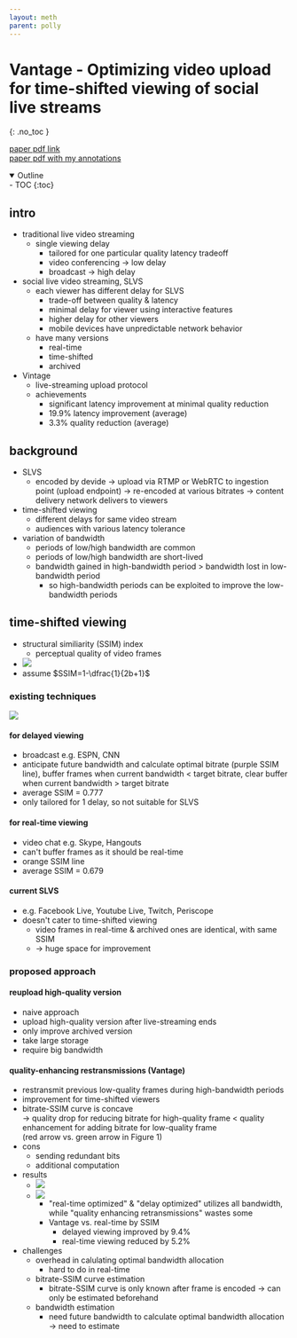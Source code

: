 ```yaml
---
layout: meth
parent: polly
---
```

# Vantage - Optimizing video upload for time-shifted viewing of social live streams
{: .no_toc }

[paper pdf link](https://www.dropbox.com/s/3gwvnop7a1sf6p4/1-vantage-sigcomm19.pdf?dl=0)  
[paper pdf with my annotations](Vantage%20-%20Optimizing%20video%20upload%20for%20time-shifted%20viewing%20ofsocial%20live%20streams.pdf)

<details open markdown="block">
  <summary>
    Outline
  </summary>
- TOC
{:toc}
</details>

## intro
- traditional live video streaming
	- single viewing delay
		- tailored for one particular quality latency tradeoff
		- video conferencing -> low delay
		- broadcast -> high delay
- social live video streaming, SLVS
	- each viewer has different delay for SLVS
		- trade-off between quality & latency
		- minimal delay for viewer using interactive features
		- higher delay for other viewers
		- mobile devices have unpredictable network behavior
	- have many versions
		- real-time
		- time-shifted
		- archived
- Vintage
	- live-streaming upload protocol
	- achievements
		- significant latency improvement at minimal quality reduction
		- 19.9% latency improvement (average)
		- 3.3% quality reduction (average)

## background
- SLVS
	- encoded by devide -> upload via RTMP or WebRTC to ingestion point (upload endpoint) -> re-encoded at various bitrates -> content delivery network delivers to viewers
- time-shifted viewing
	- different delays for same video stream
	- audiences with various latency tolerance
- variation of bandwidth
	- periods of low/high bandwidth are common
	- periods of low/high bandwidth are short-lived
	- bandwidth gained in high-bandwidth period > bandwidth lost in low-bandwidth period
		- so high-bandwidth periods can be exploited to improve the low-bandwidth periods

## time-shifted viewing
- structural similiarity (SSIM) index
	- perceptual quality of video frames
- ![](https://i.imgur.com/p6XfJdn.png)
- assume $SSIM=1-\dfrac{1}{2b+1}$

### existing techniques
![](https://i.imgur.com/PpT8Jhr.png)

#### for delayed viewing 
- broadcast e.g. ESPN, CNN
- anticipate future bandwidth and calculate optimal bitrate (purple SSIM line), buffer frames when current bandwidth < target bitrate, clear buffer when current bandwidth > target bitrate
- average SSIM = 0.777
- only tailored for 1 delay, so not suitable for SLVS

#### for real-time viewing
- video chat e.g. Skype, Hangouts
- can't buffer frames as it should be real-time
- orange SSIM line
- average SSIM = 0.679

#### current SLVS
- e.g. Facebook Live, Youtube Live, Twitch, Periscope
- doesn't cater to time-shifted viewing
	- video frames in real-time & archived ones are identical, with same SSIM
	- -> huge space for improvement

### proposed approach
#### reupload high-quality version
- naive approach
- upload high-quality version after live-streaming ends
- only improve archived version
- take large storage
- require big bandwidth

#### quality-enhancing restransmissions (Vantage)
- restransmit previous low-quality frames during high-bandwidth periods
- improvement for time-shifted viewers
- bitrate-SSIM curve is concave <br>-> quality drop for reducing bitrate for high-quality frame < quality enhancement for adding bitrate for low-quality frame<br>(red arrow vs. green arrow in Figure 1)
- cons
	- sending redundant bits
	- additional computation
- results
	- ![](https://i.imgur.com/uM0Mas2.png)
	- ![](https://i.imgur.com/lKXQaFT.png)
		- "real-time optimized" & "delay optimized" utilizes all bandwidth, while "quality enhancing retransmissions" wastes some
		- Vantage vs. real-time by SSIM
			- delayed viewing improved by 9.4%
			- real-time viewing reduced by 5.2%
- challenges
	- overhead in calulating optimal bandwidth allocation
		- hard to do in real-time
	- bitrate-SSIM curve estimation
		- bitrate-SSIM curve is only known after frame is encoded -> can only be estimated beforehand
	- bandwidth estimation
		- need future bandwidth to calculate optimal bandwidth allocation -> need to estimate
